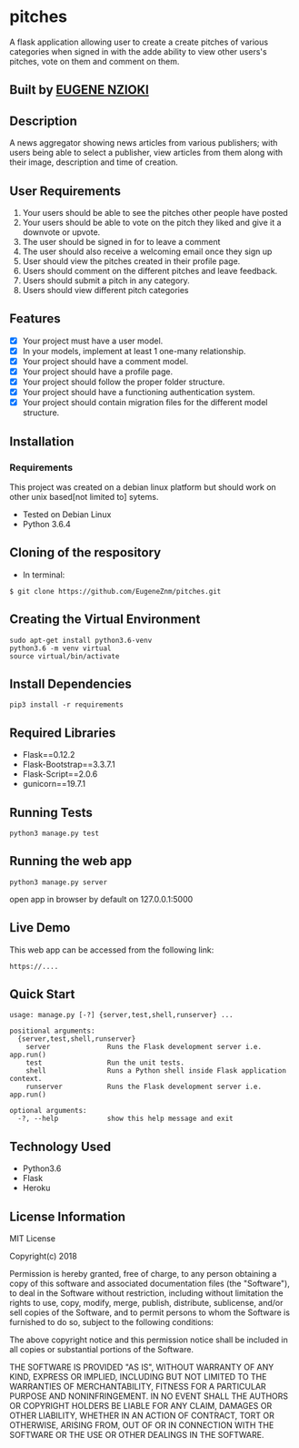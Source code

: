 # pitches
A flask application allowing user to create a create pitches of various categories when signed in with the adde ability to view other users's pitches, vote on them and comment on them.



## Built by [EUGENE NZIOKI](https://github.com/EugeneZnm)

## Description

A news aggregator showing news articles from various publishers; with users being able to select a publisher, view articles from them along with their image, description and time of creation.

## User Requirements

 1. Your users should be able to see the pitches other people have posted
 2. Your users should be able to vote on the pitch they liked and give it a downvote or upvote.
 3. The user should be signed in for to leave a comment
 4. The user should also receive a welcoming email once they sign up
 5. User should view the pitches created in their profile page.
 6. Users should comment on the different pitches and leave feedback.
 7. Users should submit a pitch in any category.
 8. Users should view different pitch categories

## Features

  -[x] Your project must have a user model.
  -[x] In your models, implement at least 1 one-many relationship.
  -[x] Your project should have a comment model.
  -[x] Your project should have a profile page.
  -[x] Your project should follow the proper folder structure.
  -[x] Your project should have a functioning authentication system.
  -[x] Your project should contain migration files for the different model structure.

## Installation

### Requirements
This project was created on a debian linux platform but should work on other unix based[not limited to] sytems.

* Tested on Debian Linux
* Python 3.6.4

## Cloning of the respository
   * In terminal:
   
    $ git clone https://github.com/EugeneZnm/pitches.git
    
## Creating the Virtual Environment

    sudo apt-get install python3.6-venv
    python3.6 -m venv virtual
    source virtual/bin/activate

## Install Dependencies

    pip3 install -r requirements
    
## Required Libraries     
   * Flask==0.12.2
   * Flask-Bootstrap==3.3.7.1
   * Flask-Script==2.0.6
   * gunicorn==19.7.1
   
## Running Tests

    python3 manage.py test
    
## Running the web app 
    python3 manage.py server
   
   open app in browser by default on 127.0.0.1:5000

## Live Demo

This web app can be accessed from the following link:

    https://....   
    
## Quick Start

    usage: manage.py [-?] {server,test,shell,runserver} ...

    positional arguments:
      {server,test,shell,runserver}
        server              Runs the Flask development server i.e. app.run()
        test                Run the unit tests.
        shell               Runs a Python shell inside Flask application context.
        runserver           Runs the Flask development server i.e. app.run()
    
    optional arguments:
      -?, --help            show this help message and exit
      
## Technology Used

   * Python3.6
   * Flask   
   * Heroku
   
## License Information

   MIT License

Copyright(c) 2018

Permission is hereby granted, free of charge, to any person obtaining a copy of this software and associated documentation files (the "Software"), to deal in the Software without restriction, including without limitation the rights to use, copy, modify, merge, publish, distribute, sublicense, and/or sell copies of the Software, and to permit persons to whom the Software is furnished to do so, subject to the following conditions:

The above copyright notice and this permission notice shall be included in all copies or substantial portions of the Software.

THE SOFTWARE IS PROVIDED "AS IS", WITHOUT WARRANTY OF ANY KIND, EXPRESS OR IMPLIED, INCLUDING BUT NOT LIMITED TO THE WARRANTIES OF MERCHANTABILITY, FITNESS FOR A PARTICULAR PURPOSE AND NONINFRINGEMENT. IN NO EVENT SHALL THE AUTHORS OR COPYRIGHT HOLDERS BE LIABLE FOR ANY CLAIM, DAMAGES OR OTHER LIABILITY, WHETHER IN AN ACTION OF CONTRACT, TORT OR OTHERWISE, ARISING FROM, OUT OF OR IN CONNECTION WITH THE SOFTWARE OR THE USE OR OTHER DEALINGS IN THE SOFTWARE.
